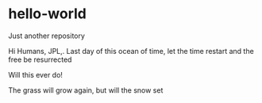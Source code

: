 # hello-world
Just another repository

Hi Humans, 
JPL,. Last day of this ocean of time, let the time restart and the free be resurrected

Will this ever do!

The grass will grow again, but will the snow set
